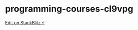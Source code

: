 # programming-courses-cl9vpg

[Edit on StackBlitz ⚡️](https://stackblitz.com/edit/programming-courses-cl9vpg)